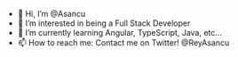 - 👋 Hi, I’m @Asancu
- 👀 I’m interested in being a Full Stack Developer
- 🌱 I’m currently learning Angular, TypeScript, Java, etc...
- 📫 How to reach me: Contact me on Twitter! @ReyAsancu

<!---
Asancu/Asancu is a ✨ special ✨ repository because its `README.md` (this file) appears on your GitHub profile.
You can click the Preview link to take a look at your changes.
--->
